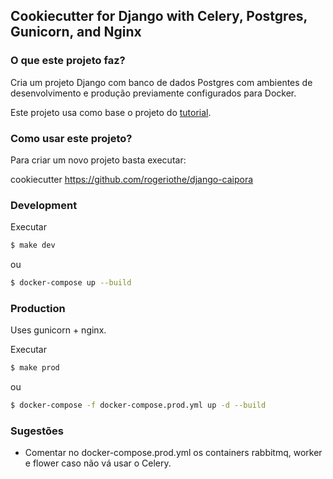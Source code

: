 ## Cookiecutter for Django with Celery, Postgres, Gunicorn, and Nginx

### O que este projeto faz?

Cria um projeto Django com banco de dados Postgres com ambientes de desenvolvimento e produção previamente configurados para Docker.

Este projeto usa como base o projeto do [tutorial](https://testdriven.io/dockerizing-django-with-postgres-gunicorn-and-nginx).

### Como usar este projeto?

Para criar um novo projeto basta executar:

cookiecutter https://github.com/rogeriothe/django-caipora

### Development

Executar

```sh
$ make dev
```

ou

```sh
$ docker-compose up --build
```

### Production

Uses gunicorn + nginx.

Executar

```sh
$ make prod
```

ou

```sh
$ docker-compose -f docker-compose.prod.yml up -d --build
```
### Sugestões

- Comentar no docker-compose.prod.yml os containers rabbitmq, worker e flower caso não vá usar o Celery.
